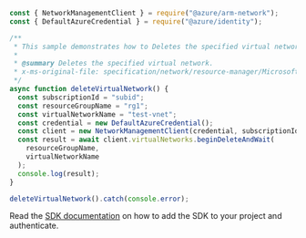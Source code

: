 ```javascript
const { NetworkManagementClient } = require("@azure/arm-network");
const { DefaultAzureCredential } = require("@azure/identity");

/**
 * This sample demonstrates how to Deletes the specified virtual network.
 *
 * @summary Deletes the specified virtual network.
 * x-ms-original-file: specification/network/resource-manager/Microsoft.Network/stable/2021-08-01/examples/VirtualNetworkDelete.json
 */
async function deleteVirtualNetwork() {
  const subscriptionId = "subid";
  const resourceGroupName = "rg1";
  const virtualNetworkName = "test-vnet";
  const credential = new DefaultAzureCredential();
  const client = new NetworkManagementClient(credential, subscriptionId);
  const result = await client.virtualNetworks.beginDeleteAndWait(
    resourceGroupName,
    virtualNetworkName
  );
  console.log(result);
}

deleteVirtualNetwork().catch(console.error);
```

Read the [SDK documentation](https://github.com/Azure/azure-sdk-for-js/blob/%40azure%2Farm-network_28.0.0/sdk/network/arm-network/README.md) on how to add the SDK to your project and authenticate.
